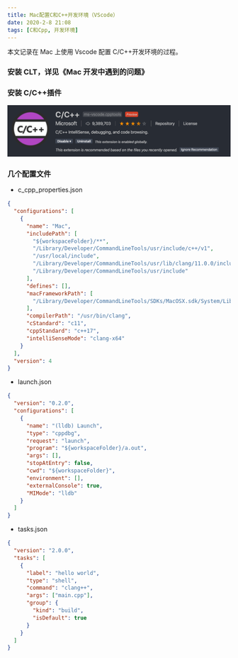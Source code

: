 ```yaml
---
title: Mac配置C和C++开发环境（VScode）
date: 2020-2-8 21:08
tags: [C和Cpp, 开发环境]
---
```


<CreateTime/>
<TagLinks />

本文记录在 Mac 上使用 Vscode 配置 C/C++开发环境的过程。

### 安装 CLT，详见《Mac 开发中遇到的问题》

### 安装 C/C++插件

![C&C++plug-in](../illustrations/C&C++plug-in.png)

### 几个配置文件

- c_cpp_properties.json

```json
{
  "configurations": [
    {
      "name": "Mac",
      "includePath": [
        "${workspaceFolder}/**",
        "/Library/Developer/CommandLineTools/usr/include/c++/v1",
        "/usr/local/include",
        "/Library/Developer/CommandLineTools/usr/lib/clang/11.0.0/include",
        "/Library/Developer/CommandLineTools/usr/include"
      ],
      "defines": [],
      "macFrameworkPath": [
        "/Library/Developer/CommandLineTools/SDKs/MacOSX.sdk/System/Library/Frameworks"
      ],
      "compilerPath": "/usr/bin/clang",
      "cStandard": "c11",
      "cppStandard": "c++17",
      "intelliSenseMode": "clang-x64"
    }
  ],
  "version": 4
}
```

- launch.json

```json
{
  "version": "0.2.0",
  "configurations": [
    {
      "name": "(lldb) Launch",
      "type": "cppdbg",
      "request": "launch",
      "program": "${workspaceFolder}/a.out",
      "args": [],
      "stopAtEntry": false,
      "cwd": "${workspaceFolder}",
      "environment": [],
      "externalConsole": true,
      "MIMode": "lldb"
    }
  ]
}
```

- tasks.json

```json
{
  "version": "2.0.0",
  "tasks": [
    {
      "label": "hello world",
      "type": "shell",
      "command": "clang++",
      "args": ["main.cpp"],
      "group": {
        "kind": "build",
        "isDefault": true
      }
    }
  ]
}
```
